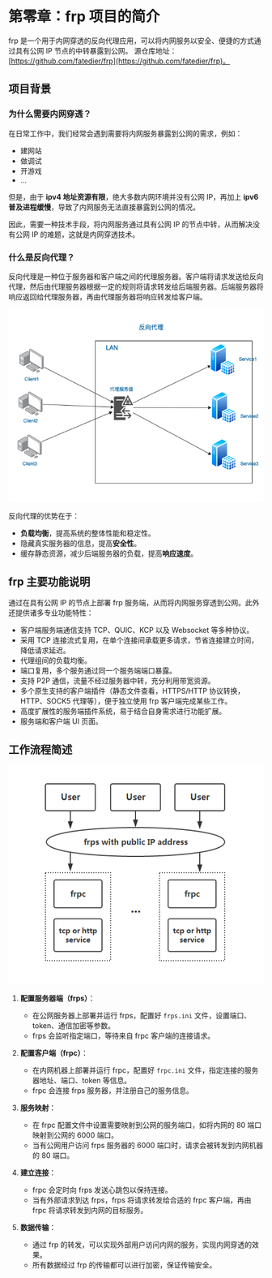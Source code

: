 # 第零章：frp 项目的简介

frp 是一个用于内网穿透的反向代理应用，可以将内网服务以安全、便捷的方式通过具有公网 IP 节点的中转暴露到公网。
源仓库地址：[https://github.com/fatedier/frp](https://github.com/fatedier/frp)。

## 项目背景

### 为什么需要内网穿透？

在日常工作中，我们经常会遇到需要将内网服务暴露到公网的需求，例如：

- 建网站
- 做调试
- 开游戏
- ...

但是，由于 **ipv4 地址资源有限**，绝大多数内网环境并没有公网 IP，再加上 **ipv6 普及进程缓慢**，导致了内网服务无法直接暴露到公网的情况。

因此，需要一种技术手段，将内网服务通过具有公网 IP 的节点中转，从而解决没有公网 IP 的难题，这就是内网穿透技术。

### 什么是反向代理？

反向代理是一种位于服务器和客户端之间的代理服务器。客户端将请求发送给反向代理，然后由代理服务器根据一定的规则将请求转发给后端服务器。后端服务器将响应返回给代理服务器，再由代理服务器将响应转发给客户端。

![reverse_proxy](assets/reverse_proxy.png)

反向代理的优势在于：

- **负载均衡**，提高系统的整体性能和稳定性。
- 隐藏真实服务器的信息，提高**安全性**。
- 缓存静态资源，减少后端服务器的负载，提高**响应速度**。

## frp 主要功能说明

通过在具有公网 IP 的节点上部署 frp 服务端，从而将内网服务穿透到公网。此外还提供诸多专业功能特性：

- 客户端服务端通信支持 TCP、QUIC、KCP 以及 Websocket 等多种协议。
- 采用 TCP 连接流式复用，在单个连接间承载更多请求，节省连接建立时间，降低请求延迟。
- 代理组间的负载均衡。
- 端口复用，多个服务通过同一个服务端端口暴露。
- 支持 P2P 通信，流量不经过服务器中转，充分利用带宽资源。
- 多个原生支持的客户端插件（静态文件查看，HTTPS/HTTP 协议转换，HTTP、SOCK5 代理等），便于独立使用 frp 客户端完成某些工作。
- 高度扩展性的服务端插件系统，易于结合自身需求进行功能扩展。
- 服务端和客户端 UI 页面。

## 工作流程简述

![architecture](assets/architecture.png)

1. **配置服务器端（frps）**：
    - 在公网服务器上部署并运行 frps，配置好 `frps.ini` 文件，设置端口、token、通信加密等参数。
    - frps 会监听指定端口，等待来自 frpc 客户端的连接请求。

2. **配置客户端（frpc）**：
    - 在内网机器上部署并运行 frpc，配置好 `frpc.ini` 文件，指定连接的服务器地址、端口、token 等信息。
    - frpc 会连接 frps 服务器，并注册自己的服务信息。

3. **服务映射**：
    - 在 frpc 配置文件中设置需要映射到公网的服务端口，如将内网的 80 端口映射到公网的 6000 端口。
    - 当有公网用户访问 frps 服务器的 6000 端口时，请求会被转发到内网机器的 80 端口。

4. **建立连接**：
    - frpc 会定时向 frps 发送心跳包以保持连接。
    - 当有外部请求到达 frps，frps 将请求转发给合适的 frpc 客户端，再由 frpc 将请求转发到内网的目标服务。

5. **数据传输**：
    - 通过 frp 的转发，可以实现外部用户访问内网的服务，实现内网穿透的效果。
    - 所有数据经过 frp 的传输都可以进行加密，保证传输安全。
